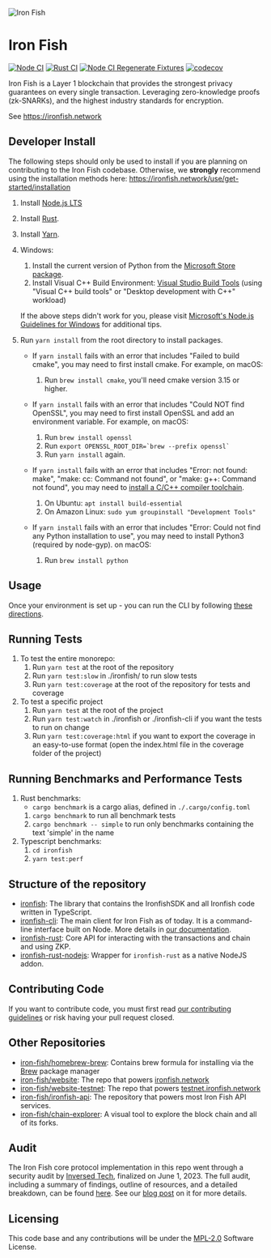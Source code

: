 ![Iron Fish](https://user-images.githubusercontent.com/767083/113650890-d8414c80-9645-11eb-8f4d-2427fc322ce4.png)

# Iron Fish

[![Node CI](https://github.com/iron-fish/ironfish/actions/workflows/ci.yml/badge.svg)](https://github.com/iron-fish/ironfish/actions/workflows/ci.yml)
[![Rust CI](https://github.com/iron-fish/ironfish/actions/workflows/rust_ci.yml/badge.svg)](https://github.com/iron-fish/ironfish/actions/workflows/rust_ci.yml)
[![Node CI Regenerate Fixtures](https://github.com/iron-fish/ironfish/actions/workflows/ci-regenerate-fixtures.yml/badge.svg)](https://github.com/iron-fish/ironfish/actions/workflows/ci-regenerate-fixtures.yml)
[![codecov](https://codecov.io/gh/iron-fish/ironfish/branch/master/graph/badge.svg?token=fOjPFN18xZ)](https://codecov.io/gh/iron-fish/ironfish)

Iron Fish is a Layer 1 blockchain that provides the strongest privacy guarantees on every single transaction. Leveraging zero-knowledge proofs (zk-SNARKs), and the highest industry standards for encryption.

See https://ironfish.network

## Developer Install

The following steps should only be used to install if you are planning on contributing to the Iron Fish codebase. Otherwise, we **strongly** recommend using the installation methods here: https://ironfish.network/use/get-started/installation

1. Install [Node.js LTS](https://nodejs.org/en/download/)
1. Install [Rust](https://www.rust-lang.org/learn/get-started).
1. Install [Yarn](https://classic.yarnpkg.com/en/docs/install).
1. Windows:

   1. Install the current version of Python from the [Microsoft Store package](https://www.microsoft.com/en-us/p/python-310/9pjpw5ldxlz5).
   1. Install Visual C++ Build Environment: [Visual Studio Build Tools](https://visualstudio.microsoft.com/thank-you-downloading-visual-studio/?sku=BuildTools)
      (using "Visual C++ build tools" or "Desktop development with C++" workload)

   If the above steps didn't work for you, please visit [Microsoft's Node.js Guidelines for Windows](https://github.com/Microsoft/nodejs-guidelines/blob/master/windows-environment.md#compiling-native-addon-modules) for additional tips.

1. Run `yarn install` from the root directory to install packages.

   - If `yarn install` fails with an error that includes "Failed to build cmake", you may need to first install cmake. For example, on macOS:

     1. Run `brew install cmake`, you'll need cmake version 3.15 or higher.

   - If `yarn install` fails with an error that includes "Could NOT find OpenSSL", you may need to first install OpenSSL and add an environment variable. For example, on macOS:

     1. Run `brew install openssl`
     1. Run `` export OPENSSL_ROOT_DIR=`brew --prefix openssl`  ``
     1. Run `yarn install` again.

   - If `yarn install` fails with an error that includes "Error: not found: make", "make: cc: Command not found", or "make: g++: Command not found", you may need to [install a C/C++ compiler toolchain](https://github.com/nodejs/node-gyp#on-unix).

     1. On Ubuntu: `apt install build-essential`
     1. On Amazon Linux: `sudo yum groupinstall "Development Tools"`

   - If `yarn install` fails with an error that includes "Error: Could not find any Python installation to use", you may need to install Python3 (required by node-gyp). on macOS:
     1. Run `brew install python`

## Usage

Once your environment is set up - you can run the CLI by following [these directions](https://github.com/iron-fish/ironfish/tree/master/ironfish-cli).

## Running Tests

1. To test the entire monorepo:
   1. Run `yarn test` at the root of the repository
   1. Run `yarn test:slow` in ./ironfish/ to run slow tests
   1. Run `yarn test:coverage` at the root of the repository for tests and coverage
1. To test a specific project
   1. Run `yarn test` at the root of the project
   1. Run `yarn test:watch` in ./ironfish or ./ironfish-cli if you want the tests to run on change
   1. Run `yarn test:coverage:html` if you want to export the coverage in an easy-to-use format (open the index.html file in the coverage folder of the project)

## Running Benchmarks and Performance Tests

1. Rust benchmarks:
   - `cargo benchmark` is a cargo alias, defined in `./.cargo/config.toml`
   1. `cargo benchmark` to run all benchmark tests
   1. `cargo benchmark -- simple` to run only benchmarks containing the text 'simple' in the name
1. Typescript benchmarks:
   1. `cd ironfish`
   1. `yarn test:perf`

## Structure of the repository

- [ironfish](./ironfish/README.md): The library that contains the IronfishSDK and all Ironfish code written in TypeScript.
- [ironfish-cli](./ironfish-cli/README.md): The main client for Iron Fish as of today. It is a command-line interface built on Node. More details in [our documentation](https://ironfish.network/use/get-started/installation).
- [ironfish-rust](./ironfish-rust/README.md): Core API for interacting with the transactions and chain and using ZKP.
- [ironfish-rust-nodejs](./ironfish-rust-nodejs/README.md): Wrapper for `ironfish-rust` as a native NodeJS addon.

## Contributing Code

If you want to contribute code, you must first read [our contributing guidelines](./CONTRIBUTING.md) or risk having your pull request closed.

## Other Repositories

- [iron-fish/homebrew-brew](https://github.com/iron-fish/homebrew-brew): Contains brew formula for installing via the [Brew](https://brew.sh) package manager
- [iron-fish/website](https://github.com/iron-fish/website): The repo that powers [ironfish.network](https://ironfish.network)
- [iron-fish/website-testnet](https://github.com/iron-fish/website-testnet): The repo that powers [testnet.ironfish.network](https://testnet.ironfish.network)
- [iron-fish/ironfish-api](https://github.com/iron-fish/ironfish-api): The repository that powers most Iron Fish API services.
- [iron-fish/chain-explorer](https://github.com/iron-fish/chain-explorer): A visual tool to explore the block chain and all of its forks.

## Audit

The Iron Fish core protocol implementation in this repo went through a security audit by [Inversed Tech](http://inversed.tech/), finalized on June 1, 2023. The full audit, including a summary of findings, outline of resources, and a detailed breakdown, can be found [here](https://ironfish-static.s3.amazonaws.com/ironfish-audit-report-FINAL.pdf). See our [blog post](https://ironfish.network/learn/blog/2023-08-11-audit) on it for more details.

## Licensing

This code base and any contributions will be under the [MPL-2.0](https://www.mozilla.org/en-US/MPL/2.0/) Software License.
